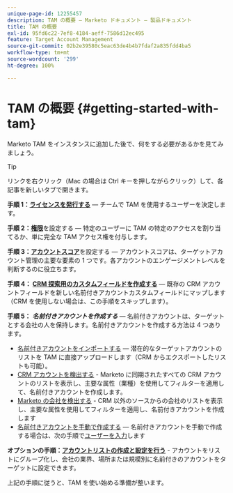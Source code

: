 ```yaml
---
unique-page-id: 12255457
description: TAM の概要 — Marketo ドキュメント — 製品ドキュメント
title: TAM の概要
exl-id: 95fd6c22-7ef8-4184-aeff-7586d12ec495
feature: Target Account Management
source-git-commit: 02b2e39580c5eac63de4b4b7fdaf2a835fdd4ba5
workflow-type: tm+mt
source-wordcount: '299'
ht-degree: 100%

---
```


# TAM の概要 {#getting-started-with-tam}

Marketo TAM をインスタンスに追加した後で、何をする必要があるかを見てみましょう。

>[!TIP]
>
>リンクを右クリック（Mac の場合は Ctrl キーを押しながらクリック）して、各記事を新しいタブで開きます。

**手順 1：[ライセンスを発行する](/help/marketo/product-docs/target-account-management/setup-tam/issue-a-license.md)** — チームで TAM を使用するユーザーを決定します。

**手順 2：[権限](/help/marketo/product-docs/target-account-management/setup-tam/permissions.md)**&#x200B;を設定する — 特定のユーザーに TAM の特定のアクセスを割り当てるか、単に完全な TAM アクセス権を付与します。

**手順 3：[アカウントスコア](/help/marketo/product-docs/target-account-management/setup-tam/account-score.md)**&#x200B;を設定する — アカウントスコアは、ターゲットアカウント管理の主要な要素の 1 つです。各アカウントのエンゲージメントレベルを判断するのに役立ちます。

**手順 4： [CRM 探索用のカスタムフィールドを作成する](/help/marketo/product-docs/target-account-management/setup-tam/create-a-custom-field-for-crm-discovery.md)** — 既存の CRM アカウントフィールドを新しい名前付きアカウントカスタムフィールドにマップします（CRM を使用しない場合は、この手順をスキップします）。

**手順 5：** **_名前付きアカウントを作成する_** — 名前付きアカウントは、ターゲットとする会社の人を保持します。名前付きアカウントを作成する方法は 4 つあります。

* [名前付きアカウントをインポートする](/help/marketo/product-docs/target-account-management/target/named-accounts/import-named-accounts.md) — 潜在的なターゲットアカウントのリストを TAM に直接アップロードします（CRM からエクスポートしたリストも可能）。
* [CRM アカウントを検出する](/help/marketo/product-docs/target-account-management/target/named-accounts/discover-accounts.md#discover-crm-accounts) - Marketo に同期されたすべての CRM アカウントのリストを表示し、主要な属性（業種）を使用してフィルターを適用して、名前付きアカウントを作成します。
* [Marketo の会社を検出する](/help/marketo/product-docs/target-account-management/target/named-accounts/discover-accounts.md#discover-marketo-companies) - CRM 以外のソースからの会社のリストを表示し、主要な属性を使用してフィルターを適用し、名前付きアカウントを作成します
* [名前付きアカウントを手動で作成する](/help/marketo/product-docs/target-account-management/target/named-accounts/create-a-named-account.md) — 名前付きアカウントを手動で作成する場合は、次の手順で[ユーザーを入力](/help/marketo/product-docs/target-account-management/target/named-accounts/add-people-to-a-named-account.md)します

**オプションの手順：[アカウントリストの作成と設定を行う](/help/marketo/product-docs/target-account-management/target/account-lists.md#create-a-new-account-list)** - アカウントをリストにグループ化し、会社の業界、場所または規模別に名前付きのアカウントをターゲットに設定できます。

上記の手順に従うと、TAM を使い始める準備が整います。
